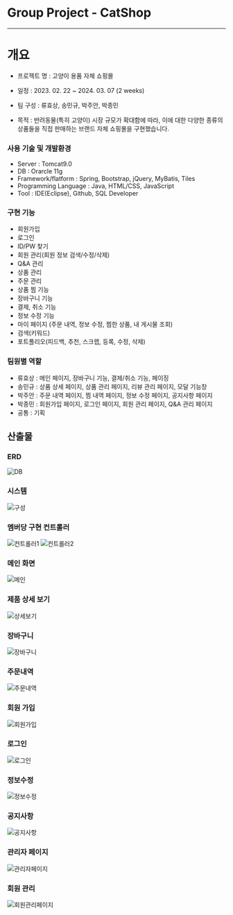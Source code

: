 # Group Project - CatShop
-----


# 개요
* 프로젝트 명 : 고양이 용품 자체 쇼핑몰

* 일정 : 2023. 02. 22 ~ 2024. 03. 07 (2 weeks)

* 팀 구성 : 류효상, 송민규, 박주안, 박종민

* 목적 :
반려동물(특히 고양이) 시장 규모가 확대함에 따라, 이에 대한 다양한 종류의 상품들을 직접 판매하는 브랜드 자체 쇼핑몰을 구현했습니다.
           
### 사용 기술 및 개발환경
   - Server : Tomcat9.0
   - DB : Orarcle 11g
   - Framework/flatform : Spring, Bootstrap, jQuery, MyBatis, Tiles
   - Programming Language : Java, HTML/CSS, JavaScript
   - Tool : IDE(Eclipse), Github, SQL Developer
   
### 구현 기능
   - 회원가입
   - 로그인
   - ID/PW 찾기
   - 회원 관리(회원 정보 검색/수정/삭제)
   - Q&A 관리
   - 상품 관리
   - 주문 관리
   - 상품 찜 기능
   - 장바구니 기능
   - 결제, 취소 기능
   - 정보 수정 기능
   - 마이 페이지 (주문 내역, 정보 수정, 찜한 상품, 내 게시물 조회)
   - 검색(키워드)
   - 포트폴리오(피드백, 추천, 스크랩, 등록, 수정, 삭제)

   
### 팀원별 역할
   - 류효상 : 메인 페이지, 장바구니 기능, 결제/취소 기능, 페이징
   - 송민규 : 상품 상세 페이지, 상품 관리 페이지, 리뷰 관리 페이지, 모달 기능창
   - 박주안 : 주문 내역 페이지, 찜 내역 페이지, 정보 수정 페이지, 공지사항 페이지
   - 박종민 : 회원가입 페이지, 로그인 페이지, 회원 관리 페이지, Q&A 관리 페이지
   - 공통   : 기획
   



## 산출물
   ### ERD
   ![DB](https://github.com/jongmin-p/project-catShop/assets/119127039/a2ad95c8-65a9-453f-83d5-f559cd9765a3)
     
   ### 시스템
   ![구성](https://github.com/jongmin-p/project-catShop/assets/119127039/aad8b600-efc0-448b-828e-e1d7a422e4a6)
   
   ### 멤버당 구현 컨트롤러
   ![컨트롤러1](https://github.com/jongmin-p/project-catShop/assets/119127039/dae86130-1d19-4491-87d6-4981e395e575)
   ![컨트롤러2](https://github.com/jongmin-p/project-catShop/assets/119127039/7aa3c36e-a55a-44a8-b7fb-12beae28dd3c)

   ### 메인 화면
   ![메인](https://github.com/jongmin-p/project-catShop/assets/119127039/602b08da-c93d-42de-85ce-c8c763e7d6b7)
  
  ### 제품 상세 보기
  ![상세보기](https://github.com/jongmin-p/project-catShop/assets/119127039/0df29c5c-ee60-4ee6-906a-45ffd910d8c5)

  ### 장바구니
  ![장바구니](https://github.com/jongmin-p/project-catShop/assets/119127039/aef46516-556e-4985-9d70-f74550030840)

  ### 주문내역
  ![주문내역](https://github.com/jongmin-p/project-catShop/assets/119127039/8b848632-87db-4c2a-855f-321137646702)

  ### 회원 가입
  ![회원가입](https://github.com/jongmin-p/project-catShop/assets/119127039/01c4c1b2-15f3-4d86-9a16-8916f441eafd)

  ### 로그인
  ![로그인](https://github.com/jongmin-p/project-catShop/assets/119127039/e922281c-c244-4681-982b-2ce8e3513322)

  ### 정보수정
  ![정보수정](https://github.com/jongmin-p/project-catShop/assets/119127039/4da1a0f1-a152-433c-805d-d62f86ec4c86)

  ### 공지사항
  ![공지사항](https://github.com/jongmin-p/project-catShop/assets/119127039/6ea2c4da-1a3a-43e9-8517-80a3875cdb6e)

  ### 관리자 페이지
  ![관리자페이지](https://github.com/jongmin-p/project-catShop/assets/119127039/c4705943-1ff1-4075-92ae-ecc395a81355)

  ### 회원 관리
  ![회원관리페이지](https://github.com/jongmin-p/project-catShop/assets/119127039/92600598-ae00-4ec5-81ae-18f177c59090)
